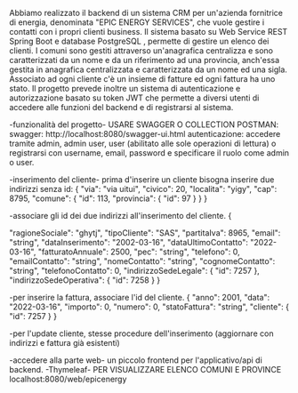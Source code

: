 
Abbiamo realizzato il backend di un sistema CRM per un'azienda fornitrice di energia, denominata "EPIC ENERGY SERVICES", che vuole gestire i contatti con i propri clienti business.
Il sistema basato su Web Service REST Spring Boot e database PostgreSQL , permette di gestire un elenco dei clienti.
I comuni sono gestiti attraverso un'anagrafica centralizza e sono caratterizzati da un nome e da un riferimento ad una provincia, anch'essa gestita in anagrafica centralizzata e caratterizzata da un nome ed una sigla. 
Associato ad ogni cliente c'è un insieme di fatture ed ogni fattura ha uno stato. 
Il progetto prevede inoltre un sistema di autenticazione e autorizzazione basato su token JWT che permette a diversi utenti di accedere alle funzioni del backend e di registrarsi al sistema.



-funzionalità del progetto-
USARE SWAGGER O COLLECTION POSTMAN:
swagger: http://localhost:8080/swagger-ui.html
autenticazione:
  accedere tramite admin, admin
          user, user (abilitato alle sole operazioni di lettura)
 o registrarsi con username, email, password e specificare il ruolo come admin o user.

-inserimento del cliente-
prima d'inserire un cliente bisogna inserire due indirizzi senza id:
{
  "via": "via uitui",
  "civico": 20,
  "localita": "yigy",
  "cap": 8795,
  "comune": {
    "id": 113,
    "provincia": {
      "id": 97
    }
  }
}
        
-associare gli id dei due indirizzi all'inserimento del cliente.
{

  "ragioneSociale": "ghytj",
  "tipoCliente": "SAS",
  "partitaIva": 8965,
  "email": "string",
  "dataInserimento": "2002-03-16",
  "dataUltimoContatto": "2022-03-16",
  "fatturatoAnnuale": 2500,
  "pec": "string",
  "telefono": 0,
  "emailContatto": "string",
  "nomeContatto": "string",
  "cognomeContatto": "string",
  "telefonoContatto": 0,
  "indirizzoSedeLegale": {
    "id": 7257
  },
  "indirizzoSedeOperativa": {
    "id": 7258
  }
} 


-per inserire la fattura, associare l'id del cliente.
{
  "anno": 2001,
  "data": "2022-03-16",
  "importo": 0,
  "numero": 0,
  "statoFattura": "string",
  "cliente": {
    "id": 7257
 }
}

-per l'update cliente, stesse procedure dell'inserimento
(aggiornare con indirizzi e fattura già esistenti)

-accedere alla parte web-
un piccolo frontend per l'applicativo/api di backend.
-Thymeleaf-
PER VISUALIZZARE ELENCO COMUNI E PROVINCE
localhost:8080/web/epicenergy






